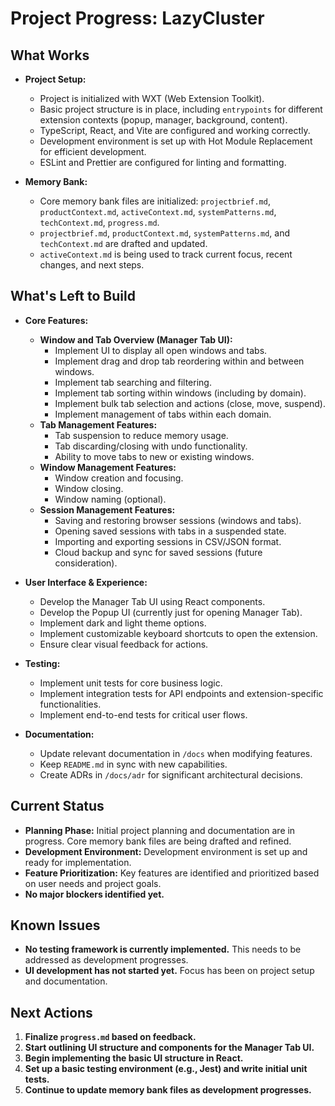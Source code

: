 # Project Progress: LazyCluster

## What Works

- **Project Setup:**

  - Project is initialized with WXT (Web Extension Toolkit).
  - Basic project structure is in place, including `entrypoints` for different extension contexts (popup, manager, background, content).
  - TypeScript, React, and Vite are configured and working correctly.
  - Development environment is set up with Hot Module Replacement for efficient development.
  - ESLint and Prettier are configured for linting and formatting.

- **Memory Bank:**
  - Core memory bank files are initialized: `projectbrief.md`, `productContext.md`, `activeContext.md`, `systemPatterns.md`, `techContext.md`, `progress.md`.
  - `projectbrief.md`, `productContext.md`, `systemPatterns.md`, and `techContext.md` are drafted and updated.
  - `activeContext.md` is being used to track current focus, recent changes, and next steps.

## What's Left to Build

- **Core Features:**

  - **Window and Tab Overview (Manager Tab UI):**
    - Implement UI to display all open windows and tabs.
    - Implement drag and drop tab reordering within and between windows.
    - Implement tab searching and filtering.
    - Implement tab sorting within windows (including by domain).
    - Implement bulk tab selection and actions (close, move, suspend).
    - Implement management of tabs within each domain.
  - **Tab Management Features:**
    - Tab suspension to reduce memory usage.
    - Tab discarding/closing with undo functionality.
    - Ability to move tabs to new or existing windows.
  - **Window Management Features:**
    - Window creation and focusing.
    - Window closing.
    - Window naming (optional).
  - **Session Management Features:**
    - Saving and restoring browser sessions (windows and tabs).
    - Opening saved sessions with tabs in a suspended state.
    - Importing and exporting sessions in CSV/JSON format.
    - Cloud backup and sync for saved sessions (future consideration).

- **User Interface & Experience:**

  - Develop the Manager Tab UI using React components.
  - Develop the Popup UI (currently just for opening Manager Tab).
  - Implement dark and light theme options.
  - Implement customizable keyboard shortcuts to open the extension.
  - Ensure clear visual feedback for actions.

- **Testing:**

  - Implement unit tests for core business logic.
  - Implement integration tests for API endpoints and extension-specific functionalities.
  - Implement end-to-end tests for critical user flows.

- **Documentation:**
  - Update relevant documentation in `/docs` when modifying features.
  - Keep `README.md` in sync with new capabilities.
  - Create ADRs in `/docs/adr` for significant architectural decisions.

## Current Status

- **Planning Phase:** Initial project planning and documentation are in progress. Core memory bank files are being drafted and refined.
- **Development Environment:** Development environment is set up and ready for implementation.
- **Feature Prioritization:** Key features are identified and prioritized based on user needs and project goals.
- **No major blockers identified yet.**

## Known Issues

- **No testing framework is currently implemented.** This needs to be addressed as development progresses.
- **UI development has not started yet.** Focus has been on project setup and documentation.

## Next Actions

1. **Finalize `progress.md` based on feedback.**
2. **Start outlining UI structure and components for the Manager Tab UI.**
3. **Begin implementing the basic UI structure in React.**
4. **Set up a basic testing environment (e.g., Jest) and write initial unit tests.**
5. **Continue to update memory bank files as development progresses.**
